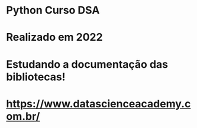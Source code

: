 # Python Curso DSA
# Realizado em 2022
 # Estudando a documentação das bibliotecas!
 # https://www.datascienceacademy.com.br/

